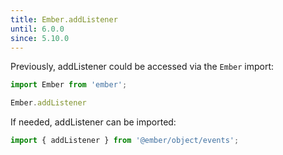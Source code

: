 ```yaml
---
title: Ember.addListener
until: 6.0.0
since: 5.10.0
---
```



Previously, addListener could be accessed via the `Ember` import:
```js
import Ember from 'ember';

Ember.addListener
```

If needed, addListener can be imported:
```js
import { addListener } from '@ember/object/events';
```
